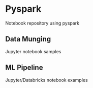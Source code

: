 # Pyspark
Notebook repository using pyspark

## Data Munging
Jupyter notebook samples

## ML Pipeline
Jupyter/Databricks notebook examples
